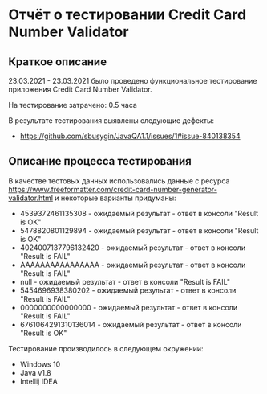 # Отчёт о тестировании Credit Card Number Validator

## Краткое описание

23.03.2021 - 23.03.2021 было проведено функциональное тестирование приложения Credit Card Number Validator.

На тестирование затрачено: 0.5 часа

В результате тестирования выявлены следующие дефекты:
* https://github.com/sbusygin/JavaQA1.1/issues/1#issue-840138354


## Описание процесса тестирования

В качестве тестовых данных использовались данные с ресурса https://www.freeformatter.com/credit-card-number-generator-validator.html и некоторые варианты придуманы:
* 4539372461135308 - ожидаемый результат - ответ в консоли "Result is OK"
* 5478820801129894 - ожидаемый результат - ответ в консоли "Result is OK"
* 4024007137796132420 - ожидаемый результат - ответ в консоли "Result is FAIL"
* АААААААААААААААА - ожидаемый результат - ответ в консоли "Result is FAIL"
* null - ожидаемый результат - ответ в консоли "Result is FAIL"
* 5454696938380202 - ожидаемый результат - ответ в консоли "Result is FAIL"
* 0000000000000000 - ожидаемый результат - ответ в консоли "Result is FAIL"
* 6761064291310136014 - ожидаемый результат - ответ в консоли "Result is OK"

Тестирование производилось в следующем окружении:
* Windows 10
* Java v1.8
* Intellij IDEA
